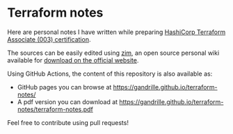 # Terraform notes

Here are personal notes I have written while preparing [HashiCorp Terraform Associate (003) certification](https://www.hashicorp.com/certification/terraform-associate).

The sources can be easily edited using [zim](https://zim-wiki.org/), an open source personal wiki available for [download on the official website](https://zim-wiki.org/downloads.html).

Using GitHub Actions, the content of this repository is also available as:
* GitHub pages you can browse at https://gandrille.github.io/terraform-notes/
* A pdf version you can download at https://gandrille.github.io/terraform-notes/terraform-notes.pdf

Feel free to contribute using pull requests!

